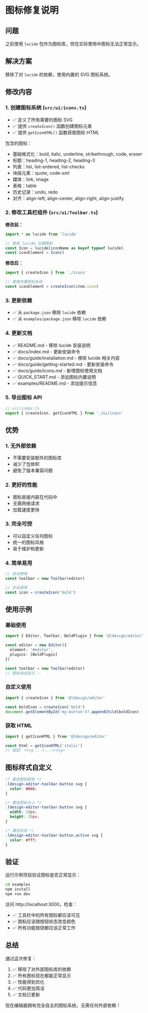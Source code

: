 # 图标修复说明

## 问题
之前使用 `lucide` 包作为图标库，但在实际使用中图标无法正常显示。

## 解决方案
移除了对 `lucide` 的依赖，使用内置的 SVG 图标系统。

## 修改内容

### 1. 创建图标系统 (`src/ui/icons.ts`)
- ✅ 定义了所有需要的图标 SVG
- ✅ 提供 `createIcon()` 函数创建图标元素
- ✅ 提供 `getIconHTML()` 函数获取图标 HTML

包含的图标：
- 基础格式化：bold, italic, underline, strikethrough, code, eraser
- 标题：heading-1, heading-2, heading-3
- 列表：list, list-ordered, list-checks
- 块级元素：quote, code-xml
- 媒体：link, image
- 表格：table
- 历史记录：undo, redo
- 对齐：align-left, align-center, align-right, align-justify

### 2. 修改工具栏组件 (`src/ui/Toolbar.ts`)
**修改前：**
```typescript
import * as lucide from 'lucide'

// 使用 lucide 创建图标
const Icon = lucide[iconName as keyof typeof lucide]
const iconElement = Icon()
```

**修改后：**
```typescript
import { createIcon } from './icons'

// 使用内置图标系统
const iconElement = createIcon(item.icon)
```

### 3. 更新依赖
- ✅ 从 `package.json` 移除 `lucide` 依赖
- ✅ 从 `examples/package.json` 移除 `lucide` 依赖

### 4. 更新文档
- ✅ README.md - 移除 lucide 安装说明
- ✅ docs/index.md - 更新安装命令
- ✅ docs/guide/installation.md - 移除 lucide 相关内容
- ✅ docs/guide/getting-started.md - 更新安装命令
- ✅ docs/guide/icons.md - 新增图标使用文档
- ✅ QUICK_START.md - 添加图标内置说明
- ✅ examples/README.md - 添加提示信息

### 5. 导出图标 API
```typescript
// src/index.ts
export { createIcon, getIconHTML } from './ui/icons'
```

## 优势

### 1. 无外部依赖
- 不需要安装额外的图标库
- 减少了包体积
- 避免了版本兼容问题

### 2. 更好的性能
- 图标直接内联在代码中
- 无需网络请求
- 加载速度更快

### 3. 完全可控
- 可以自定义任何图标
- 统一的图标风格
- 易于维护和更新

### 4. 简单易用
```typescript
// 自动使用
const toolbar = new Toolbar(editor)

// 手动使用
const icon = createIcon('bold')
```

## 使用示例

### 基础使用
```typescript
import { Editor, Toolbar, BoldPlugin } from '@ldesign/editor'

const editor = new Editor({
  element: '#editor',
  plugins: [BoldPlugin]
})

const toolbar = new Toolbar(editor)
// 图标自动显示 ✅
```

### 自定义使用
```typescript
import { createIcon } from '@ldesign/editor'

const boldIcon = createIcon('bold')
document.getElementById('my-button')?.appendChild(boldIcon)
```

### 获取 HTML
```typescript
import { getIconHTML } from '@ldesign/editor'

const html = getIconHTML('italic')
// 返回: <svg ...>...</svg>
```

## 图标样式自定义

```css
/* 更改图标颜色 */
.ldesign-editor-toolbar-button svg {
  color: #666;
}

/* 更改图标大小 */
.ldesign-editor-toolbar-button svg {
  width: 20px;
  height: 20px;
}

/* 激活状态 */
.ldesign-editor-toolbar-button.active svg {
  color: #fff;
}
```

## 验证

运行示例项目验证图标是否正常显示：

```bash
cd examples
npm install
npm run dev
```

访问 http://localhost:3000，检查：
- ✅ 工具栏中的所有图标都应该可见
- ✅ 图标应该随按钮状态改变颜色
- ✅ 所有功能按钮都应该正常工作

## 总结

通过这次修复：
1. ✅ 移除了对外部图标库的依赖
2. ✅ 所有图标现在都能正常显示
3. ✅ 性能得到优化
4. ✅ 代码更加简洁
5. ✅ 文档已更新

现在编辑器拥有完全自主的图标系统，无需任何外部依赖！
